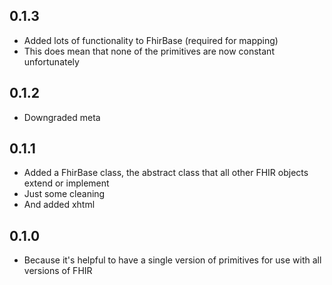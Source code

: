 ## 0.1.3

- Added lots of functionality to FhirBase (required for mapping)
- This does mean that none of the primitives are now constant unfortunately

## 0.1.2

- Downgraded meta

## 0.1.1

- Added a FhirBase class, the abstract class that all other FHIR objects extend or implement
- Just some cleaning
- And added xhtml

## 0.1.0

- Because it's helpful to have a single version of primitives for use with all versions of FHIR
